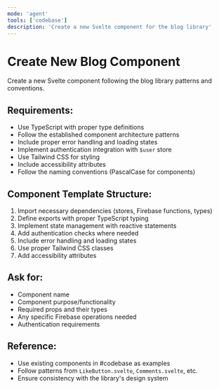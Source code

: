 ```yaml
---
mode: 'agent'
tools: ['codebase']
description: 'Create a new Svelte component for the blog library'
---
```


# Create New Blog Component

Create a new Svelte component following the blog library patterns and conventions.

## Requirements:
- Use TypeScript with proper type definitions
- Follow the established component architecture patterns
- Include proper error handling and loading states
- Implement authentication integration with `$user` store
- Use Tailwind CSS for styling
- Include accessibility attributes
- Follow the naming conventions (PascalCase for components)

## Component Template Structure:
1. Import necessary dependencies (stores, Firebase functions, types)
2. Define exports with proper TypeScript typing
3. Implement state management with reactive statements
4. Add authentication checks where needed
5. Include error handling and loading states
6. Use proper Tailwind CSS classes
7. Add accessibility attributes

## Ask for:
- Component name
- Component purpose/functionality
- Required props and their types
- Any specific Firebase operations needed
- Authentication requirements

## Reference:
- Use existing components in #codebase as examples
- Follow patterns from `LikeButton.svelte`, `Comments.svelte`, etc.
- Ensure consistency with the library's design system